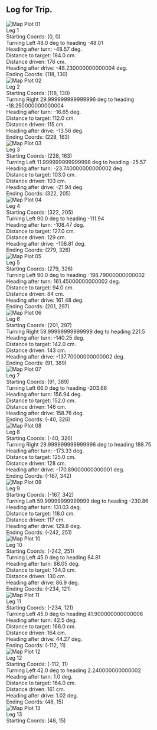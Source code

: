 ## Log for Trip.  
  
![Map Plot 01](Maps/scanMap01.png)  
Leg 1  
Starting Coords: (0, 0)  
Turning Left 48.0 deg to heading -48.01  
Heading after turn: -48.57 deg.  
Distance to target: 184.0 cm.  
Distance driven: 176 cm.  
Heading after drive: -48.230000000000004 deg.  
Ending Coords: (118, 130)  
![Map Plot 02](Maps/scanMap02.png)  
Leg 2  
Starting Coords: (118, 130)  
Turning Right 29.999999999999996 deg to heading -18.250000000000004  
Heading after turn: -16.65 deg.  
Distance to target: 112.0 cm.  
Distance driven: 115 cm.  
Heading after drive: -13.56 deg.  
Ending Coords: (228, 163)  
![Map Plot 03](Maps/scanMap03.png)  
Leg 3  
Starting Coords: (228, 163)  
Turning Left 11.999999999999998 deg to heading -25.57  
Heading after turn: -23.740000000000002 deg.  
Distance to target: 103.0 cm.  
Distance driven: 103 cm.  
Heading after drive: -21.94 deg.  
Ending Coords: (322, 205)  
![Map Plot 04](Maps/scanMap04.png)  
Leg 4  
Starting Coords: (322, 205)  
Turning Left 90.0 deg to heading -111.94  
Heading after turn: -108.47 deg.  
Distance to target: 127.0 cm.  
Distance driven: 129 cm.  
Heading after drive: -108.81 deg.  
Ending Coords: (279, 326)  
![Map Plot 05](Maps/scanMap05.png)  
Leg 5  
Starting Coords: (279, 326)  
Turning Left 90.0 deg to heading -198.79000000000002  
Heading after turn: 161.45000000000002 deg.  
Distance to target: 94.0 cm.  
Distance driven: 84 cm.  
Heading after drive: 161.48 deg.  
Ending Coords: (201, 297)  
![Map Plot 06](Maps/scanMap06.png)  
Leg 6  
Starting Coords: (201, 297)  
Turning Right 59.99999999999999 deg to heading 221.5  
Heading after turn: -140.25 deg.  
Distance to target: 142.0 cm.  
Distance driven: 143 cm.  
Heading after drive: -137.70000000000002 deg.  
Ending Coords: (91, 389)  
![Map Plot 07](Maps/scanMap07.png)  
Leg 7  
Starting Coords: (91, 389)  
Turning Left 66.0 deg to heading -203.66  
Heading after turn: 156.94 deg.  
Distance to target: 152.0 cm.  
Distance driven: 146 cm.  
Heading after drive: 158.76 deg.  
Ending Coords: (-40, 326)  
![Map Plot 08](Maps/scanMap08.png)  
Leg 8  
Starting Coords: (-40, 326)  
Turning Right 29.999999999999996 deg to heading 188.75  
Heading after turn: -173.33 deg.  
Distance to target: 125.0 cm.  
Distance driven: 128 cm.  
Heading after drive: -170.89000000000001 deg.  
Ending Coords: (-167, 342)  
![Map Plot 09](Maps/scanMap09.png)  
Leg 9  
Starting Coords: (-167, 342)  
Turning Left 59.99999999999999 deg to heading -230.86  
Heading after turn: 131.03 deg.  
Distance to target: 118.0 cm.  
Distance driven: 117 cm.  
Heading after drive: 129.8 deg.  
Ending Coords: (-242, 251)  
![Map Plot 10](Maps/scanMap10.png)  
Leg 10  
Starting Coords: (-242, 251)  
Turning Left 45.0 deg to heading 84.81  
Heading after turn: 88.05 deg.  
Distance to target: 134.0 cm.  
Distance driven: 130 cm.  
Heading after drive: 86.9 deg.  
Ending Coords: (-234, 121)  
![Map Plot 11](Maps/scanMap11.png)  
Leg 11  
Starting Coords: (-234, 121)  
Turning Left 45.0 deg to heading 41.900000000000006  
Heading after turn: 42.5 deg.  
Distance to target: 166.0 cm.  
Distance driven: 164 cm.  
Heading after drive: 44.27 deg.  
Ending Coords: (-112, 11)  
![Map Plot 12](Maps/scanMap12.png)  
Leg 12  
Starting Coords: (-112, 11)  
Turning Left 42.0 deg to heading 2.240000000000002  
Heading after turn: 1.0 deg.  
Distance to target: 164.0 cm.  
Distance driven: 161 cm.  
Heading after drive: 1.02 deg.  
Ending Coords: (48, 15)  
![Map Plot 13](Maps/scanMap13.png)  
Leg 13  
Starting Coords: (48, 15)  
